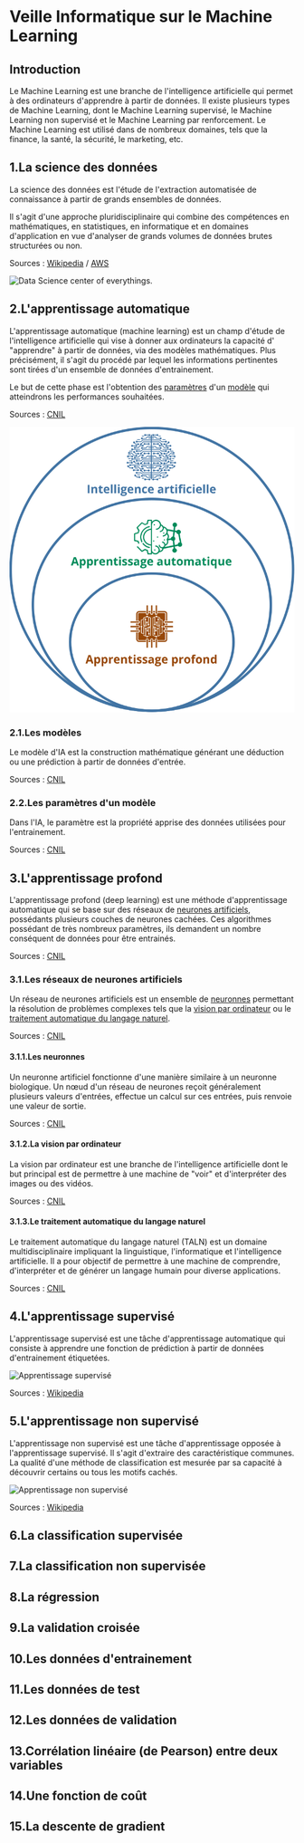 
# Veille Informatique sur le Machine Learning

## Introduction

Le Machine Learning est une branche de l'intelligence artificielle qui permet à des ordinateurs d'apprendre à partir de données. Il existe plusieurs types de Machine Learning, dont le Machine Learning supervisé, le Machine Learning non supervisé et le Machine Learning par renforcement. Le Machine Learning est utilisé dans de nombreux domaines, tels que la finance, la santé, la sécurité, le marketing, etc.

## 1.La science des données

La science des données est l'étude de l'extraction automatisée de connaissance à partir de grands ensembles de données.

Il s'agit d'une approche pluridisciplinaire qui combine des compétences en mathématiques, en statistiques, en informatique et en domaines d'application en vue d'analyser de grands volumes de données brutes structurées ou non.

Sources : [Wikipedia](https://fr.wikipedia.org/wiki/Science_des_donn%C3%A9es) /
[AWS](https://aws.amazon.com/fr/what-is/data-science/#:~:text=La%20science%20des%20donn%C3%A9es%20est%20un%20terme%20g%C3%A9n%C3%A9rique%20qui%20recouvre,math%C3%A9matiques%20et%20l'analyse%20statistique.)

![Data Science center of everythings.](DataScienceDisciplines.png)

## 2.L'apprentissage automatique

L'apprentissage automatique (machine learning) est un champ d'étude de l'intelligence artificielle qui vise à donner aux ordinateurs la capacité d' "apprendre" à partir de données, via des modèles mathématiques. Plus précisément, il s'agit du procédé par lequel les informations pertinentes sont tirées d'un ensemble de données d'entrainement.

Le but de cette phase est l'obtention des [paramètres](#les-paramètres-dun-modèle) d'un [modèle](#les-modèles) qui atteindrons les performances souhaitées.

Sources : [CNIL](https://www.cnil.fr/fr/definition/apprentissage-automatique#:~:text=L'apprentissage%20automatique%20(machine%20learning,donn%C3%A9es%2C%20via%20des%20mod%C3%A8les%20math%C3%A9matiques.))

![Intelligence Artificielle, Machine Learning, Deep Learning](<images/IA ML DP.svg>)
### 2.1.Les modèles

Le modèle d'IA est la construction mathématique générant une déduction ou une prédiction à partir de données d'entrée.

Sources : [CNIL](https://www.cnil.fr/fr/definition/modele-ia)

### 2.2.Les paramètres d'un modèle

Dans l'IA, le paramètre est la propriété apprise des données utilisées pour l'entrainement.

Sources : [CNIL](https://www.cnil.fr/fr/definition/parametre-ia)

## 3.L'apprentissage profond

L'apprentissage profond (deep learning) est une méthode d'apprentissage automatique qui se base sur des réseaux de [neurones artificiels](#les-réseaux-de-neurones-artificiels), possédants plusieurs couches de neurones cachées.
Ces algorithmes possédant de très nombreux paramètres, ils demandent un nombre conséquent de données pour être entrainés.

Sources : [CNIL](https://www.cnil.fr/fr/definition/apprentissage-profond-deep-learning#:~:text=L'apprentissage%20profond%20est%20un,donn%C3%A9es%20afin%20d'%C3%AAtre%20entra%C3%AEn%C3%A9s.)

### 3.1.Les réseaux de neurones artificiels

Un réseau de neurones artificiels est un ensemble de [neuronnes](#les-neuronnes) permettant la résolution de problèmes complexes tels que la [vision par ordinateur](#la-vision-par-ordinateur) ou le [traitement automatique du langage naturel](#le-traitement-automatique-du-langage-naturel).

Sources : [CNIL](https://www.cnil.fr/fr/definition/reseau-de-neurones-artificiels-artificial-neural-network)

#### 3.1.1.Les neuronnes

Un neuronne artificiel fonctionne d'une manière similaire à un neuronne biologique. Un nœud d'un réseau de neurones reçoit généralement plusieurs valeurs d'entrées, effectue un calcul sur ces entrées, puis renvoie une valeur de sortie.

Sources : [CNIL](https://www.cnil.fr/fr/definition/neurone-artificiel)

#### 3.1.2.La vision par ordinateur

La vision par ordinateur est une branche de l'intelligence artificielle dont le but principal est de permettre à une machine de "voir" et d'interpréter des images ou des vidéos.

Sources : [CNIL](https://www.cnil.fr/fr/definition/vision-par-ordinateur-computer-vision)

#### 3.1.3.Le traitement automatique du langage naturel

Le traitement automatique du langage naturel (TALN) est un domaine multidisciplinaire impliquant la linguistique, l'informatique et l'intelligence artificielle. Il a pour objectif de permettre à une machine de comprendre, d'interpréter et de générer un langage humain pour diverse applications.

Sources : [CNIL](https://www.cnil.fr/fr/definition/traitement-automatique-du-langage-naturel-natural-language-processing-ou-nlp)

## 4.L'apprentissage supervisé

L'apprentissage supervisé est une tâche d'apprentissage automatique qui consiste à apprendre une fonction de prédiction à partir de données d'entrainement étiquetées.

![Apprentissage supervisé](Apprentissage_Supervisé.png)

Sources : [Wikipedia](https://fr.wikipedia.org/wiki/Apprentissage_supervis%C3%A9#:~:text=L'apprentissage%20supervis%C3%A9%20(supervised%20learning,r%C3%A9gression%20des%20probl%C3%A8mes%20de%20classement.))

## 5.L'apprentissage non supervisé

L'apprentissage non supervisé est une tâche d'apprentissage opposée à l'apprentissage supervisé. Il s'agit d'extraire des caractéristique communes. La qualité d'une méthode de classification est mesurée par sa capacité à découvrir certains ou tous les motifs cachés.

![Apprentissage non supervisé](Non_Supervisé.png)

Sources : [Wikipedia](https://fr.wikipedia.org/wiki/Apprentissage_non_supervis%C3%A9#:~:text=L'apprentissage%20non%20supervis%C3%A9%20consiste,ou%20tous%20les%20motifs%20cach%C3%A9s.)

## 6.La classification supervisée

## 7.La classification non supervisée

## 8.La régression

## 9.La validation croisée

## 10.Les données d'entrainement

## 11.Les données de test

## 12.Les données de validation

## 13.Corrélation linéaire (de Pearson) entre deux variables

## 14.Une fonction de coût

## 15.La descente de gradient